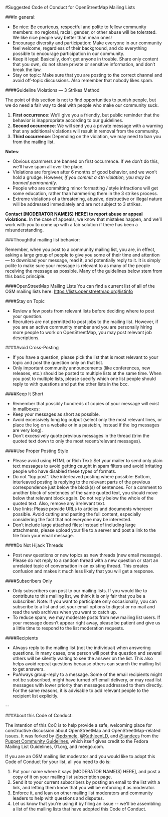 #Suggested Code of Conduct for OpenStreetMap Mailing Lists


###In general:

* Be nice: Be courteous, respectful and polite to fellow community members: no regional, racial, gender, or other abuse will be tolerated. We like nice people way better than mean ones!
* Encourage diversity and participation: Make everyone in our community feel welcome, regardless of their background, and do everything possible to encourage participation in our community.
* Keep it legal: Basically, don’t get anyone in trouble. Share only content that you own, do not share private or sensitive information, and don’t break the law.
* Stay on topic: Make sure that you are posting to the correct channel and avoid off-topic discussions. Also remember that nobody likes spam.

####Guideline Violations — 3 Strikes Method

The point of this section is not to find opportunities to punish people, but we do need a fair way to deal with people who make our community suck.

1. **First occurrence**: We’ll give you a friendly, but public reminder that the behavior is inappropriate according to our guidelines.
2. **Second occurrence**: We will send you a private message with a warning that any additional violations will result in removal from the community.
3. **Third occurrence**: Depending on the violation, we may need to ban you from the mailing list.

**Notes**:
* Obvious spammers are banned on first occurrence. If we don’t do this, we’ll have spam all over the place.
* Violations are forgiven after 6 months of good behavior, and we won’t hold a grudge. However, *if you commit a 4th violation, you may be banned permanently*.
* People who are committing minor formatting / style infractions will get some education, rather than hammering them in the 3 strikes process.
* Extreme violations of a threatening, abusive, destructive or illegal nature will be addressed immediately and are not subject to 3 strikes.

**Contact [MODERATOR NAME(S) HERE] to report abuse or appeal violations.** In the case of appeals, we know that mistakes happen, and we’ll work with you to come up with a fair solution if there has been a misunderstanding.

###Thoughtful mailing list behavior:

Remember, when you post to a community mailing list, you are, in effect, asking a large group of people to give you some of their time and attention — to download your message, read it, and potentially reply to it. It is simply polite to make sure your message is relevant to as many of the people receiving the message as possible. Many of the guidelines below stem from this basic principle.

####OpenStreetMap Mailing Lists
You can find a current list of all of the OSM mailing lists here: https://lists.openstreetmap.org/listinfo

####Stay on Topic
* Review a few posts from relevant lists before deciding where to post your question.
* Recruiters are not permitted to post jobs to the mailing list. However, if you are an active community member and you are personally hiring more people to work on OpenStreetMap, you may post relevant job descriptions.

####Avoid Cross-Posting
* If you have a question, please pick the list that is most relevant to your topic and post the question only on that list.
* Only important community announcements (like conferences, new releases, etc.) should be posted to multiple lists at the same time. When you post to multiple lists, please specify which one list people should reply to with questions and put the other lists in the bcc.

####Keep It Short
* Remember that possibly hundreds of copies of your message will exist in mailboxes:
* Keep your messages as short as possible.
* Avoid excessively long log output (select only the most relevant lines, or place the log on a website or in a pastebin, instead if the log messages are very long).
* Don’t excessively quote previous messages in the thread (trim the quoted text down to only the most recent/relevant messages).

####Use Proper Posting Style
* Please avoid using HTML or Rich Text: Set your mailer to send only plain text messages to avoid getting caught in spam filters and avoid irritating people who have disabled these types of formats.
* Do not “top post”. Use interleaved posting where possible: Bottom, interleaved posting is replying to the relevant parts of the previous correspondence just below the block(s) of sentences. For a comment to another block of sentences of the same quoted text, you should move below that relevant block again. Do not reply below the whole of the quoted text. Also, remove any irrelevant text.
* Use links: Please provide URLs to articles and documents wherever possible. Avoid cutting and pasting the full content, especially considering the fact that not everyone may be interested.
* Don’t include large attached files: Instead of including large attachments, please upload your file to a server and post a link to the file from your email message.

####Do Not Hijack Threads
* Post new questions or new topics as new threads (new email message). Please do not reply to a random thread with a new question or start an unrelated topic of conversation in an existing thread. This creates confusion and makes it much less likely that you will get a response.

####Subscribers Only
* Only subscribers can post to our mailing lists. If you would like to contribute to this mailing list, we think it is only fair that you be a subscriber. Note: If you want to participate only occasionally, you can subscribe to a list and set your email options to digest or no mail and read the web archives when you want to catch up.
* To reduce spam, we may moderate posts from new mailing list users. If your message doesn’t appear right away, please be patient and give us a little time to respond to the list moderation requests.

####Recipients
* Always reply to the mailing list (not the individual) when answering questions. In many cases, one person will post the question and several others will be silently waiting to see the answer on the list. This also helps avoid repeat questions because others can search the mailing list to get answers.
* PuAlways group-reply to a message. Some of the email recipients might not be subscribed, might have turned off email delivery, or may read list messages with lower priority than messages addressed to them directly. For the same reasons, it is advisable to add relevant people to the recipient list explicitly.

--

###About this Code of Conduct:

The intention of this CoC is to help provide a safe, welcoming place for constructive discussion about OpenStreetMap and OpenStreetMap-related issues. It was forked by [@pdxmele](http://twitter.com/pdxmele), [@KathleenLD](http://twitter.com/KathleenLD), and [@iandees](http://twitter.com/iandees) from the [Puppet Community Guidelines](https://docs.puppetlabs.com/community/community_guidelines.html), which itself gives credit to the Fedora Mailing List Guidelines, 01.org, and meego.com.

If you are an OSM mailing list moderator and you would like to adopt this Code of Conduct for your list, all you need to do is:

1. Put your name where it says [MODERATOR NAME(S) HERE], and post a copy of it on your mailing list subscription page.
2. Send it to your current subscribers by posting an email to the list with a link, and letting them know that you will be enforcing it as moderator.
3. Enforce it, and lean on other mailing list moderators and community leaders to help with questions and disputes.
4. Let us know that you're using it by filing an issue -- we'll be assembling a list of the mailing lists that have adopted this Code of Conduct.
